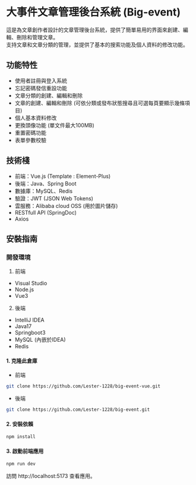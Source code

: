 # 大事件文章管理後台系統 (Big-event)

這是為文章創作者設計的文章管理後台系統，提供了簡單易用的界面來創建、編輯、刪除和管理文章。  
支持文章和文章分類的管理，並提供了基本的搜索功能及個人資料的修改功能。

## 功能特性

- 使用者註冊與登入系統
- 忘記密碼發信重設功能
- 文章分類的創建、編輯和刪除
- 文章的創建、編輯和刪除 (可依分類或發布狀態搜尋且可選每頁要顯示幾條項目)
- 個人基本資料修改
- 更換頭像功能 (單文件最大100MB)
- 重置密碼功能
- 表單參數校驗

## 技術棧

- 前端：Vue.js (Template : Element-Plus)
- 後端：Java、Spring Boot
- 數據庫：MySQL、Redis
- 驗證：JWT (JSON Web Tokens)
- 雲服務：Alibaba cloud OSS (用於圖片儲存)
- RESTfull API (SpringDoc)
- Axios

## 安裝指南

### 開發環境  
1. 前端
- Visual Studio
- Node.js
- Vue3
2. 後端
- IntelliJ IDEA
- Java17
- Springboot3
- MySQL (內嵌於IDEA)
- Redis

#### 1. 克隆此倉庫
   
- 前端
```bash
git clone https://github.com/Lester-1228/big-event-vue.git
```

- 後端
```bash
git clone https://github.com/Lester-1228/big-event.git
```

#### 2. 安裝依賴

```bash
npm install
```

#### 3. 啟動前端應用

```bash
npm run dev
```

訪問 http://localhost:5173 查看應用。
